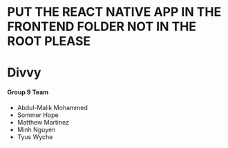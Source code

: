 # PUT THE REACT NATIVE APP IN THE FRONTEND FOLDER NOT IN THE ROOT PLEASE

# Divvy

#### Group 9 Team
- Abdul-Malik Mohammed
- Sommer Hope
- Matthew Martinez
- Minh Nguyen
- Tyus Wyche
